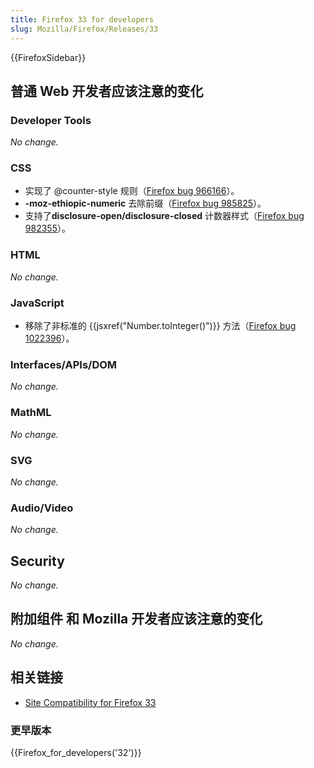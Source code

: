 ```yaml
---
title: Firefox 33 for developers
slug: Mozilla/Firefox/Releases/33
---
```


{{FirefoxSidebar}}

## 普通 Web 开发者应该注意的变化

### Developer Tools

_No change._

### CSS

- 实现了 @counter-style 规则（[Firefox bug 966166](https://bugzil.la/966166)）。
- **-moz-ethiopic-numeric** 去除前缀（[Firefox bug 985825](https://bugzil.la/985825)）。
- 支持了**disclosure-open/disclosure-closed** 计数器样式（[Firefox bug 982355](https://bugzil.la/982355)）。

### HTML

_No change._

### JavaScript

- 移除了非标准的 {{jsxref("Number.toInteger()")}} 方法（[Firefox bug 1022396](https://bugzil.la/1022396)）。

### Interfaces/APIs/DOM

_No change._

### MathML

_No change._

### SVG

_No change._

### Audio/Video

_No change._

## Security

_No change._

## 附加组件 和 Mozilla 开发者应该注意的变化

_No change._

## 相关链接

- [Site Compatibility for Firefox 33](/zh-CN/docs/Mozilla/Firefox/Releases/33/Site_Compatibility)

### 更早版本

{{Firefox_for_developers('32')}}
